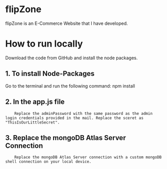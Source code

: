 # flipZone
flipZone is an E-Commerce Website that I have developed.

# How to run locally
Download the code from GitHub and install the node packages.
## 1. To install Node-Packages
Go to the terminal and run the following command:
        npm install
## 2. In the app.js file
        Replace the adminPassword with the same password as the admin login credentials provided in the mail. Replace the sceret as "ThisIsOurLittleSecret".
## 3. Replace the mongoDB Atlas Server Connection
        Replace the mongoDB Atlas Server connection with a custom mongoDB shell connection on your local device.

